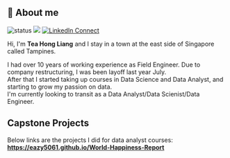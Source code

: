 ## 👋 About me
![status](https://img.shields.io/badge/STATUS-UP-Green) ![](https://img.shields.io/static/v1?label=Telegram&message=@THL1280&color=27A7E7&logo=telegram) [![LinkedIn Connect](https://img.shields.io/badge/LinkedIn-Connect-blue)](https://www.linkedin.com/in/hongliang-tea/)

Hi, I'm **Tea Hong Liang** and I stay in a town at the east side of Singapore called Tampines.

I had over 10 years of working experience as Field Engineer. Due to company restructuring, I was been layoff last year July.
<br>After that I started taking up courses in Data Science and Data Analyst, and starting to grow my passion on data.
<br>I'm currently looking to transit as a Data Analyst/Data Scienist/Data Engineer.

## Capstone Projects
Below links are the projects I did for data analyst courses:
<br>**https://eazy5061.github.io/World-Happiness-Report**




<!--**eazy5061/eazy5061** is a ✨ _special_ ✨ repository because its `README.md` (this file) appears on your GitHub profile.

Here are some ideas to get you started:

- 🔭 I’m currently working on ...
- 🌱 I’m currently learning ...
- 👯 I’m looking to collaborate on ...
- 🤔 I’m looking for help with ...
- 💬 Ask me about ...
- 📫 How to reach me: ...
- 😄 Pronouns: ...
- ⚡ Fun fact: ...
-->

